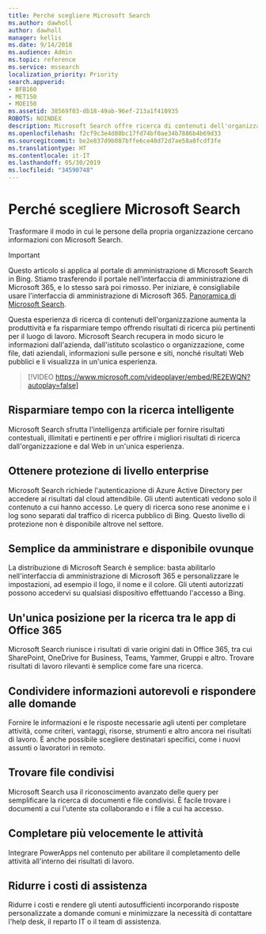 ```yaml
---
title: Perché scegliere Microsoft Search
ms.author: dawholl
author: dawholl
manager: kellis
ms.date: 9/14/2018
ms.audience: Admin
ms.topic: reference
ms.service: mssearch
localization_priority: Priority
search.appverid:
- BFB160
- MET150
- MOE150
ms.assetid: 38569f03-db18-49ab-96ef-213a1f410935
ROBOTS: NOINDEX
description: Microsoft Search offre ricerca di contenuti dell'organizzazione intelligente per gli ambienti di lavoro moderni.
ms.openlocfilehash: f2cf9c3e4d80bc17fd74bf0ae34b7886b4b69d33
ms.sourcegitcommit: be2e837d9b087bffe6ce40d72d7ae58a8fcdf3fe
ms.translationtype: HT
ms.contentlocale: it-IT
ms.lasthandoff: 05/30/2019
ms.locfileid: "34590748"
---
```

# <a name="why-microsoft-search"></a>Perché scegliere Microsoft Search

Trasformare il modo in cui le persone della propria organizzazione cercano informazioni con Microsoft Search. 

> [!IMPORTANT]
> Questo articolo si applica al portale di amministrazione di Microsoft Search in Bing. Stiamo trasferendo il portale nell’interfaccia di amministrazione di Microsoft 365, e lo stesso sarà poi rimosso. Per iniziare, è consigliabile usare l'interfaccia di amministrazione di Microsoft 365. [Panoramica di Microsoft Search](overview-microsoft-search.md).
  
Questa esperienza di ricerca di contenuti dell'organizzazione aumenta la produttività e fa risparmiare tempo offrendo risultati di ricerca più pertinenti per il luogo di lavoro. Microsoft Search recupera in modo sicuro le informazioni dall'azienda, dall'istituto scolastico o organizzazione, come file, dati aziendali, informazioni sulle persone e siti, nonché risultati Web pubblici e li visualizza in un'unica esperienza.

> [!VIDEO https://www.microsoft.com/videoplayer/embed/RE2EWQN?autoplay=false]
  
## <a name="save-time-with-intelligent-search"></a>Risparmiare tempo con la ricerca intelligente

Microsoft Search sfrutta l'intelligenza artificiale per fornire risultati contestuali, illimitati e pertinenti e per offrire i migliori risultati di ricerca dall'organizzazione e dal Web in un'unica esperienza.
  
## <a name="get-enterprise-grade-protection"></a>Ottenere protezione di livello enterprise

Microsoft Search richiede l'autenticazione di Azure Active Directory per accedere ai risultati dal cloud attendibile. Gli utenti autenticati vedono solo il contenuto a cui hanno accesso. Le query di ricerca sono rese anonime e i log sono separati dal traffico di ricerca pubblico di Bing. Questo livello di protezione non è disponibile altrove nel settore.
  
## <a name="easy-to-administer-and-available-everywhere"></a>Semplice da amministrare e disponibile ovunque

La distribuzione di Microsoft Search è semplice: basta abilitarlo nell'interfaccia di amministrazione di Microsoft 365 e personalizzare le impostazioni, ad esempio il logo, il nome e il colore. Gli utenti autorizzati possono accedervi su qualsiasi dispositivo effettuando l'accesso a Bing.
  
## <a name="one-place-to-search-across-office-365-apps"></a>Un'unica posizione per la ricerca tra le app di Office 365

Microsoft Search riunisce i risultati di varie origini dati in Office 365, tra cui SharePoint, OneDrive for Business, Teams, Yammer, Gruppi e altro. Trovare risultati di lavoro rilevanti è semplice come fare una ricerca.
  
## <a name="share-authoritative-information-and-answer-questions"></a>Condividere informazioni autorevoli e rispondere alle domande

Fornire le informazioni e le risposte necessarie agli utenti per completare attività, come criteri, vantaggi, risorse, strumenti e altro ancora nei risultati di lavoro. È anche possibile scegliere destinatari specifici, come i nuovi assunti o lavoratori in remoto.
  
## <a name="find-shared-files"></a>Trovare file condivisi

Microsoft Search usa il riconoscimento avanzato delle query per semplificare la ricerca di documenti e file condivisi. È facile trovare i documenti a cui l'utente sta collaborando e i file a cui ha accesso. 
  
## <a name="complete-tasks-faster"></a>Completare più velocemente le attività

Integrare PowerApps nel contenuto per abilitare il completamento delle attività all'interno dei risultati di lavoro.
  
## <a name="reduce-support-costs"></a>Ridurre i costi di assistenza

Ridurre i costi e rendere gli utenti autosufficienti incorporando risposte personalizzate a domande comuni e minimizzare la necessità di contattare l'help desk, il reparto IT o il team di assistenza.
  


